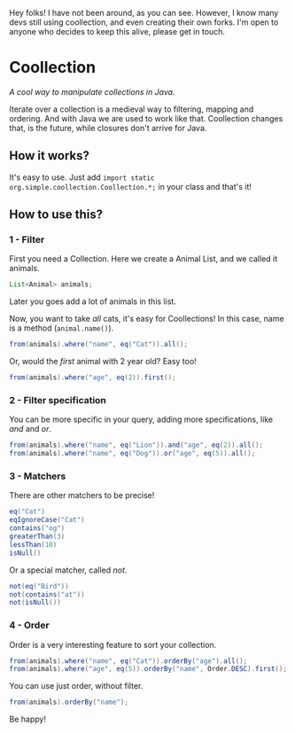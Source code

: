 Hey folks! I have not been around, as you can see. However, I know many devs still using coollection, and even creating their own forks. I'm open to anyone who decides to keep this alive, please get in touch.

# Coollection

*A cool way to manipulate collections in Java.*

Iterate over a collection is a medieval way to filtering, mapping and ordering. And with Java we are used to work like that. Coollection changes that, is the future, while closures don't arrive for Java.

[Download Coollection 0.2.0]: http://github.com/downloads/wagnerandrade/coollection/coollection-0.2.0.jar

## How it works?

It's easy to use. Just add `import static org.simple.coollection.Coollection.*;` in your class and that's it!

## How to use this?

### 1 - Filter

First you need a Collection. Here we create a Animal List, and we called it animals.

```java
List<Animal> animals;
```

Later you goes add a lot of animals in this list.

Now, you want to take *all* cats, it's easy for Coollections! In this case, name is a method (`animal.name()`).

```java
from(animals).where("name", eq("Cat")).all();
```

Or, would the *first* animal with 2 year old? Easy too!

```java
from(animals).where("age", eq(2)).first();
```

### 2 - Filter specification

You can be more specific in your query, adding more specifications, like *and* and *or*.

```java
from(animals).where("name", eq("Lion")).and("age", eq(2)).all();
from(animals).where("name", eq("Dog")).or("age", eq(5)).all();
```

### 3 - Matchers

There are other matchers to be precise!

```java
eq("Cat")
eqIgnoreCase("Cat")
contains("og")
greaterThan(3)
lessThan(10)
isNull()
```

Or a special matcher, called *not*.

```java
not(eq("Bird"))
not(contains("at"))
not(isNull())
```

### 4 - Order

Order is a very interesting feature to sort your collection.

```java
from(animals).where("name", eq("Cat")).orderBy("age").all();
from(animals).where("age", eq(5)).orderBy("name", Order.DESC).first();
```

You can use just order, without filter.

```java
from(animals).orderBy("name");
```

Be happy!
